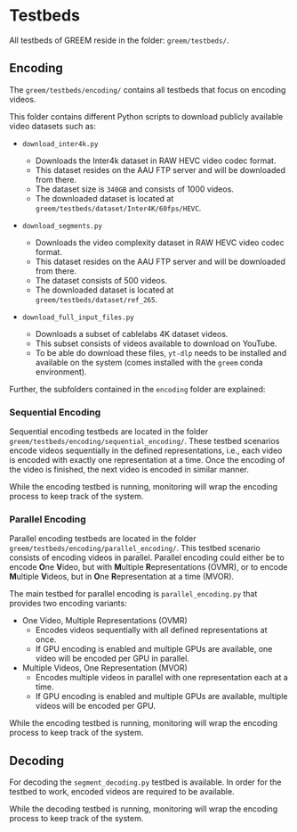 # Testbeds

All testbeds of GREEM reside in the folder: `greem/testbeds/`.

## Encoding

The `greem/testbeds/encoding/` contains all testbeds that focus on encoding videos.

This folder contains different Python scripts to download publicly available video datasets such as:

- `download_inter4k.py`
  - Downloads the Inter4k dataset in RAW HEVC video codec format.
  - This dataset resides on the AAU FTP server and will be downloaded from there.
  - The dataset size is `340GB` and consists of 1000 videos.
  - The downloaded dataset is located at `greem/testbeds/dataset/Inter4K/60fps/HEVC`.

- `download_segments.py`
  - Downloads the video complexity dataset in RAW HEVC video codec format.
  - This dataset resides on the AAU FTP server and will be downloaded from there.
  - The dataset consists of 500 videos.
  - The downloaded dataset is located at `greem/testbeds/dataset/ref_265`.

- `download_full_input_files.py`
  - Downloads a subset of cablelabs 4K dataset videos.
  - This subset consists of videos available to download on YouTube.
  - To be able do download these files, `yt-dlp` needs to be installed and available on the system (comes installed with the `greem` conda environment).

Further, the subfolders contained in the `encoding` folder are explained:

### Sequential Encoding

Sequential encoding testbeds are located in the folder `greem/testbeds/encoding/sequential_encoding/`.
These testbed scenarios encode videos sequentially in the defined representations, i.e., each video is encoded with exactly one representation at a time. Once the encoding of the video is finished, the next video is encoded in similar manner.

While the encoding testbed is running, monitoring will wrap the encoding process to keep track of the system.

### Parallel Encoding

Parallel encoding testbeds are located in the folder `greem/testbeds/encoding/parallel_encoding/`.
This testbed scenario consists of encoding videos in parallel.
Parallel encoding could either be to encode **O**ne **V**ideo, but with **M**ultiple **R**epresentations (OVMR), or to encode **M**ultiple **V**ideos, but in **O**ne **R**epresentation at a time (MVOR).

The main testbed for parallel encoding is `parallel_encoding.py` that provides two encoding variants:

- One Video, Multiple Representations (OVMR)
  - Encodes videos sequentially with all defined representations at once.
  - If GPU encoding is enabled and multiple GPUs are available, one video will be encoded per GPU in parallel.
- Multiple Videos, One Representation (MVOR)
  - Encodes multiple videos in parallel with one representation each at a time.
  - If GPU encoding is enabled and multiple GPUs are available, multiple videos will be encoded per GPU.

While the encoding testbed is running, monitoring will wrap the encoding process to keep track of the system.

## Decoding

For decoding the `segment_decoding.py` testbed is available.
In order for the testbed to work, encoded videos are required to be available.

While the decoding testbed is running, monitoring will wrap the encoding process to keep track of the system.
